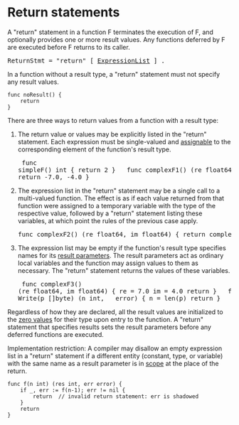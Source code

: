 # Return statements

A "return" statement in a function F terminates the execution of F, and optionally provides one or more result values. Any functions deferred by F are executed before F returns to its caller.

<pre>
<a id="ReturnStmt">ReturnStmt</a> = "return" [ <a href="/Declarations%20and%20scope/constant_declarations.html#ExpressionList">ExpressionList</a> ] .
</pre>

In a function without a result type, a "return" statement must not specify any result values.

```
func noResult() {
    return
}
```

There are three ways to return values from a function with a result type:

  1. The return value or values may be explicitly listed in the "return" statement. Each expression must be single-valued and [assignable](/Properties%20of%20types%20and%20values/assignability.html) to the corresponding element of the function's result type.
    <pre>
func simpleF() int {
    return 2
}
&nbsp;
func complexF1() (re float64, im float64) {
    return -7.0, -4.0
}
    </pre>
  2. The expression list in the "return" statement may be a single call to a multi-valued function. The effect is as if each value returned from that function were assigned to a temporary variable with the type of the respective value, followed by a "return" statement listing these variables, at which point the rules of the previous case apply.
    <pre>
func complexF2() (re float64, im float64) {
    return complexF1()
}
    </pre>
  3. The expression list may be empty if the function's result type specifies names for its [result parameters](/Types/function_types.html). The result parameters act as ordinary local variables and the function may assign values to them as necessary. The "return" statement returns the values of these variables.
    <pre>
func complexF3() (re float64, im float64) {
    re = 7.0
    im = 4.0
    return
}
&nbsp;
func (devnull) Write(p []byte) (n int, _ error) {
    n = len(p)
    return
}
    </pre>

Regardless of how they are declared, all the result values are initialized to the [zero values](/Program%20initialization%20and%20execution/the_zero_value.html) for their type upon entry to the function. A "return" statement that specifies results sets the result parameters before any deferred functions are executed.

Implementation restriction: A compiler may disallow an empty expression list in a "return" statement if a different entity (constant, type, or variable) with the same name as a result parameter is in [scope](/Declarations%20and%20scope/) at the place of the return.

```
func f(n int) (res int, err error) {
    if _, err := f(n-1); err != nil {
        return  // invalid return statement: err is shadowed
    }
    return
}
```